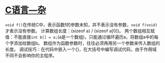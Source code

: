 # [C语言—杂](https://github.com/zhizunbao84/gitblog/issues/2)

`void f()`在传统C中，表示函数f的参数未知，并不表示没有参数，`void f(void)`才表示没有参数。
计算数组长度：(sizeof a) / (sizeof a[0])。
两个数组相互赋值：不能直接`int b[] = a;`(a是一个数组)，只能通过循环遍历a，将数组a中的每个字添加给数组b。
数组作为函数参数时，往往必须再用另一个参数来传入数组的长度。
调试技巧：在代码中嵌入一个{}，在大括号中编写调试代码，由于作用域不同不会影响你的主程序。
